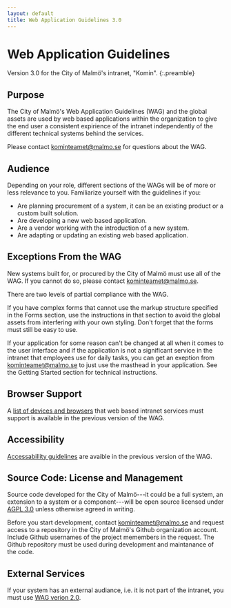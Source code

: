 ```yaml
---
layout: default
title: Web Application Guidelines 3.0
---
```


# Web Application Guidelines

Version 3.0 for the City of Malmö's intranet, "Komin".
{:.preamble}

## Purpose
The City of Malmö's Web Application Guidelines (WAG) and the global assets are used by web based applications within the organization to give the end user a consistent expirience of the intranet independently of the different technical systems behind the services.

Please contact kominteamet@malmo.se for questions about the WAG.

## Audience
Depending on your role, different sections of the WAGs will be of more or less relevance to you. Familiarize yourself with the guidelines if you:

* Are planning procurement of a system, it can be an existing product or a custom built solution.
* Are developing a new web based application.
* Are a vendor working with the introduction of a new system.
* Are adapting or updating an existing web based application.

## Exceptions From the WAG
New systems built for, or procured by the City of Malmö must use all of the WAG. If you cannot do so, please contact kominteamet@malmo.se.

There are two levels of partial compliance with the WAG.

If you have complex forms that cannot use the markup structure specified in the Forms section, use the instructions in that section to avoid the global assets from interfering with your own styling. Don't forget that the forms must still be easy to use.

If your application for some reason can't be changed at all when it comes to the user interface and if the application is not a significant service in the intranet that employees use for daily tasks, you can get an exeption from kominteamet@malmo.se to just use the masthead in your application. See the Getting Started section for technical instructions.

## Browser Support
A [list of devices and browsers](http://malmo.se/Web-Application-Guidelines/Browser-Support.html) that web based intranet services must support is available in the previous version of the WAG.


## Accessibility
[Accessabillity guidelines](http://malmo.se/Web-Application-Guidelines/Accessibility.html) are avaible in the previous version of the WAG.

## Source Code: License and Management
Source code developed for the City of Malmö---it could be a full system, an extension to a system or a component---will be open source licensed under [AGPL 3.0](http://www.gnu.org/licenses/agpl-3.0.txt) unless otherwise agreed in writing.

Before you start development, contact kominteamet@malmo.se and request access to a repository in the City of Malmö's Github organization account. Include Github usernames of the project memembers in the request. The Github repository must be used during development and maintanance of the code.

## External Services
If your system has an external audiance, i.e. it is not part of the intranet, you must use [WAG verion 2.0](http://malmo.se/WAG/).
